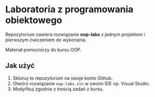 # Laboratoria z programowania obiektowego

Repozytorium zawiera rozwiązanie **oop-labs** z jednym projektem i pierwszym ćwiczeniem do wykonania.

Materiał pomocniczy do kursu OOP.

## Jak użyć
1. Sklonuj to repozytorium na swoje konto Github.
2. Otwórz rozwiązanie `oop-labs.sln` w swoim IDE np. Visual Studio.
3. Modyfikuj zgodnie z treścią zadań z kursu.
